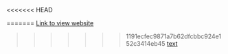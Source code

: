 <<<<<<< HEAD

=======
[Link to view website](https://coffeekenyan.netlify.app)
>>>>>>> 1191ecfec9871a7b62dfcbbc924e152c3414eb45
[text](https://coffeekenyann.netlify.app)